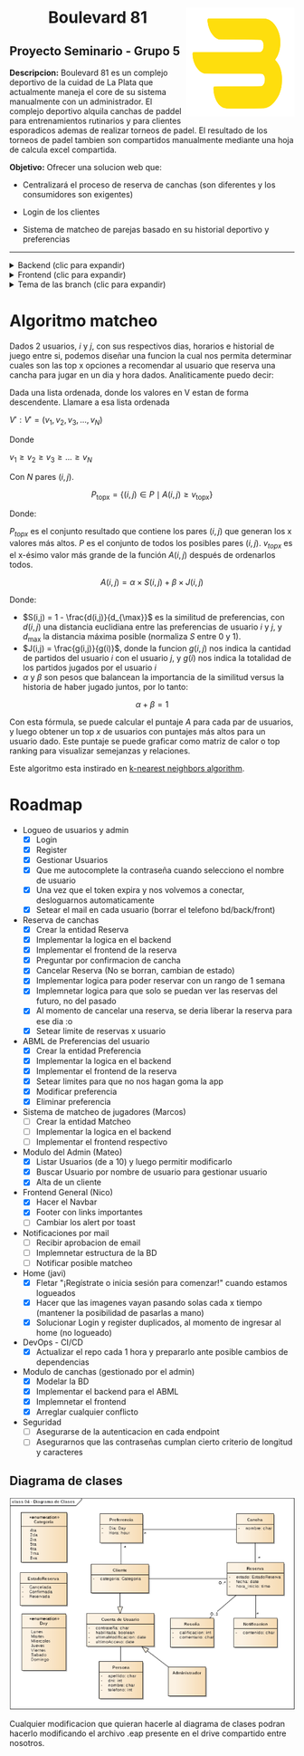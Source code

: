 <div align="center">

<img style="float: right; height: 192px; width: 192px;" src="https://github.com/mateolafalce/seminario/blob/main/frontend/public/logo(Facha).svg"/>

# Boulevard 81

</div>

## Proyecto Seminario - Grupo 5

**Descripcion:** Boulevard 81 es un complejo deportivo de la cuidad de La Plata que actualmente maneja el core de su sistema manualmente con un administrador. El complejo deportivo alquila canchas de paddel para entrenamientos rutinarios y para clientes esporadicos ademas de realizar torneos de padel. El resultado de los torneos de padel tambien son compartidos manualmente mediante una hoja de calcula excel compartida.

**Objetivo:** Ofrecer una solucion web que: 

+ Centralizará el proceso de reserva de canchas (son diferentes y los consumidores son exigentes)

+ Login de los clientes

+ Sistema de matcheo de parejas basado en su historial deportivo y preferencias

---

<details>
<summary>Backend (clic para expandir)</summary>

## Backend

```bash
sudo apt update
sudo apt install python3-pip
```

```bash
cd backend/FastAPI/
```

```bash
python3 -m venv .venv && source .venv/bin/activate
´´´´version para windows ##revisar que parece que no conecta correctamente
python -m venv .venv && .venv\Scripts\activate 
```

Descargar algunas dependencias

```bash
pip install -r requirements.txt
```

Ejecutar el servidor

```bash
uvicorn main:app --reload
```

</details>

<details>
<summary>Frontend (clic para expandir)</summary>

## Frontend

Instalar [Node.js](https://nodejs.org/es/download)

```bash
cd frontend
```

```bash
npm install

```

```bash
npm run dev
```
</details>

<details>
<summary>Tema de las branch (clic para expandir)</summary>

## Tema de las branch

Antes de hacer un commit a main con todos los cambios y funcionalidades hechas, podemos trabajar en las ramas o branches.

En este repositorio esta la rama develop (backend) y la rama frontend (frontend).

Si quiero trabajar en la rama frontend que tengo que hacer?

```bash
git switch frontend
```

Haces los cambios. Luego:

```bash
git add . && git commit -m "Actualizar README.md" && git push origin frontend
```

Vas a GitHub y hacés clic en las ramas y le das a Crear pull request (PR) para fusionarla con main.

¿Que pasa si un compañero hizo un commit y por lo tanto, tengo una version "vieja" del codigo?

En ese caso, nos tenemos que traer lo nuevo del repo:

```bash
git fetch --all && git pull
```

=======
Tu repo local es como una copia del repositorio remoto. Si un compañero sube cambios (`git push`), esos commits **no se reflejan automáticamente** en tu repo local. Entonces:

- Tu copia del código está desactualizada.
- No ves los nuevos commits hasta que **sincronizás** con el remoto.

---

## ¿Cómo me traigo lo nuevo del repo?

Primero, necesitás traer los últimos cambios del servidor. Para eso se usa:

```bash
git fetch --all
```

Esto **descarga** toda la información nueva (commits, ramas, etc) **pero no modifica tu código actual ni cambia la rama en la que estás trabajando**.

> Es como preguntar "¿Qué hay de nuevo?" sin tocar nada todavía.

---

## ¿Cómo aplico esos cambios en mi código?

Si querés **actualizar tu rama actual con los nuevos cambios**, podés hacer:

```bash
git pull --rebase
```

Esto hace dos cosas:
1. **`fetch`**: Se trae los cambios nuevos desde el repo remoto.
2. **`rebase`**: Coloca tus cambios *encima* de los nuevos commits del remoto.

---

## ¿Por qué usar `--rebase`?

Porque `--rebase`:

- Mantiene el historial **más limpio** (sin merges innecesarios).
- Evita commits como `Merge branch 'main' of origin...`.

Ejemplo práctico:

Supongamos:
- Tu rama local `main` tiene un commit `A`.
- En el remoto, alguien ya subió `B` y `C`.

Cuando hacés:

```bash
git pull --rebase
```

Git va a:

1. Traer `B` y `C`.
2. "Quitar" temporalmente tu `A`.
3. Aplicar `B` y `C`.
4. Luego "volver a poner" tu `A`, pero ahora encima de `C`.

Entonces el orden final será: `B -> C -> A`.

Para ver las ramas del proyecto pueden ejecutar:

```bash
git branch
```
```

### Volver un commit atras

Si en un commit cometemos algun error o simplemente lo queremos borrar los cambios aplicados, podemos hacer esto:

```bash
git log
```

Para obtener el HASH del commit que queremos eliminar, y luego:

```bash
git reverse HASH
```
Una vez hecho esto, los cambios hechos se revertiran.

</details>

# Algoritmo matcheo

Dados 2 usuarios, $i$ y $j$, con sus respectivos dias, horarios e historial de juego entre si, podemos diseñar una funcion la cual nos permita determinar cuales son las top x opciones a recomendar al usuario que reserva una cancha para jugar en un dia y hora dados. Analiticamente puedo decir:

Dada una lista ordenada, donde los valores en V estan de forma descendente. Llamare a esa lista ordenada 

$V′: V′=(v_{1}​, v_{2}​, v_{3}​, ... ,v_{N}​)$ 

Donde 

$v_{1} ​≥ v_{2} ​≥ v_{3} ​≥...≥ v_{N}​$

Con $N$ pares $(i,j)$.

$$
P_{\text{topx}} = \{(i,j) \in P \mid A(i,j) \geq v_{\text{topx}}\}
$$

Donde:

$P_{topx}$ es el conjunto resultado que contiene los pares $(i,j)$ que generan los x valores más altos. $P$ es el conjunto de todos los posibles pares $(i,j)$. $v_{topx}$ es el x-ésimo valor más grande de la función $A(i,j)$ después de ordenarlos todos.

$$
A(i,j) = \alpha \times S(i,j) + \beta \times J(i,j)
$$

Donde:

- $S(i,j) = 1 - \frac{d(i,j)}{d_{\max}}$ es la similitud de preferencias, con $d(i,j)$ una distancia euclidiana entre las preferencias de usuario $i$ y $j$, y $d_{\max}$ la distancia máxima posible (normaliza $S$ entre 0 y 1).
- $J(i,j) = \frac{g(i,j)}{g(i)}$, donde la funcion $g(i, j)$ nos indica la cantidad de partidos del usuario $i$ con el usuario $j$, y $g(i)$ nos indica la totalidad de los partidos jugados por el usuario $i$  
- $\alpha$ y $\beta$ son pesos que balancean la importancia de la similitud versus la historia de haber jugado juntos, por lo tanto:
 
$$
\alpha + \beta = 1
$$

Con esta fórmula, se puede calcular el puntaje $A$ para cada par de usuarios, y luego obtener un top $x$ de usuarios con puntajes más altos para un usuario dado. Este puntaje se puede graficar como matriz de calor o top ranking para visualizar semejanzas y relaciones.

Este algoritmo esta instirado en [k-nearest neighbors algorithm](https://en.wikipedia.org/wiki/K-nearest_neighbors_algorithm).


# Roadmap

* Logueo de usuarios y admin
   * [x] Login
   * [x] Register
   * [x] Gestionar Usuarios
   * [x] Que me autocomplete la contraseña cuando selecciono el nombre de usuario
   * [x] Una vez que el token expira y nos volvemos a conectar, desloguarnos automaticamente
   * [x] Setear el mail en cada usuario (borrar el telefono bd/back/front)
* Reserva de canchas
  * [x] Crear la entidad Reserva
  * [x] Implementar la logica en el backend
  * [x] Implementar el frontend de la reserva
  * [x] Preguntar por confirmacion de cancha
  * [x] Cancelar Reserva (No se borran, cambian de estado)
  * [x] Implementar logica para poder reservar con un rango de 1 semana
  * [x] Implemnetar logica para que solo se puedan ver las reservas del futuro, no del pasado
  * [x] Al momento de cancelar una reserva, se deria liberar la reserva para ese dia :o
  * [x] Setear limite de reservas x usuario
* ABML de Preferencias del usuario
  * [x] Crear la entidad Preferencia
  * [x] Implementar la logica en el backend
  * [x] Implementar el frontend de la reserva
  * [x] Setear limites para que no nos hagan goma la app
  * [x] Modificar preferencia
  * [x] Eliminar preferencia
* Sistema de matcheo de jugadores (Marcos)
  * [ ] Crear la entidad Matcheo
  * [ ] Implementar la logica en el backend
  * [ ] Implementar el frontend respectivo
* Modulo del Admin (Mateo)
  * [x] Listar Usuarios (de a 10) y luego permitir modificarlo
  * [x] Buscar Usuario por nombre de usuario para gestionar usuario
  * [x] Alta de un cliente
* Frontend General (Nico)
  * [x] Hacer el Navbar
  * [x] Footer con links importantes
  * [ ] Cambiar los alert por toast
* Notificaciones por mail
  * [ ] Recibir aprobacion de email
  * [ ] Implemnetar estructura de la BD
  * [ ] Notificar posible matcheo
* Home (javi)
  * [x] Fletar "¡Regístrate o inicia sesión para comenzar!" cuando estamos logueados
  * [x] Hacer que las imagenes vayan pasando solas cada x tiempo (mantener la posibilidad de pasarlas a mano)
  * [x] Solucionar Login y register duplicados, al momento de ingresar al home (no logueado)
* DevOps - CI/CD
  * [x] Actualizar el repo cada 1 hora y prepararlo ante posible cambios de dependencias
* Modulo de canchas (gestionado por el admin)
  * [x] Modelar la BD 
  * [x] Implementar el backend para el ABML
  * [x] Implemnetar el frontend
  * [x] Arreglar cualquier conflicto
* Seguridad
  * [ ] Asegurarse de la autenticacion en cada endpoint
  * [ ] Asegurarnos que las contraseñas cumplan cierto criterio de longitud y caracteres

## Diagrama de clases

<div align="center">

![diagrama de clases](imagenes/diagramaClases.png)

</div>

Cualquier modificacion que quieran hacerle al diagrama de clases podran hacerlo modificando el archivo .eap presente en el drive compartido entre nosotros.
